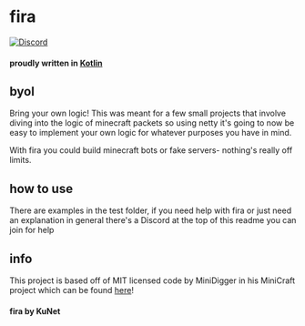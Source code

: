 # fira

[![Discord](https://img.shields.io/discord/701531356609511555.svg?logo=discord&label=)](https://discord.gg/qtCKz4X)
#### proudly written in [Kotlin](https://kotl.in/)

## byol
Bring your own logic! This was meant for a few small projects
that involve diving into the logic of minecraft packets so using netty
it's going to now be easy to implement your own logic for whatever purposes
you have in mind.

With fira you could build minecraft bots or fake servers- nothing's really off
limits.

## how to use
There are examples in the test folder, if you need help with fira or just 
need an explanation in general there's a Discord at the top of this readme 
you can join for help

## info
This project is based off of MIT licensed code by MiniDigger in his MiniCraft
project which can be found [here](https://github.com/MiniDigger/MiniCraft/)!

#### fira by KuNet